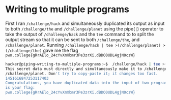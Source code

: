 # Writing to mulitple programs

First I ran `/challenge/hack` and simultaneously duplicated its output as input to both `/challenge/the` and `/challenge/planet` using the pipe(`|`) operator to take the output of `/challenge/hack` and the `tee` command to to split the output stream so that it can be sent to both `/challenge/the`, and `/challenge/planet`.
Running `/challenge/hack | tee >(/challenge/planet) >(/challenge/the)` gave me the flag `pwn.college{gRrAElo_24cYvXmXbmr3Pe3zrXi.dBDO0UDL4gjN0czW}`
```bash
hacker@piping~writing-to-multiple-programs:~$  /challenge/hack | tee >(/challenge/planet) >(/challenge/the)
This secret data must directly and simultaneously make it to /challenge/the and
/challenge/planet. Don't try to copy-paste it; it changes too fast.
1451616847253117403
Congratulations, you have duplicated data into the input of two programs! Here
is your flag:
pwn.college{gRrAElo_24cYvXmXbmr3Pe3zrXi.dBDO0UDL4gjN0czW}
```
